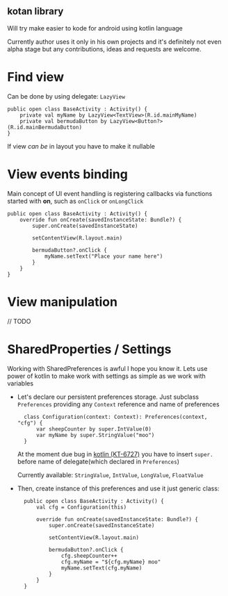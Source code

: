 kotan library
----------------------

Will try make easier to kode for android using kotlin language

Currently author uses it only in his own projects and it's definitely not even alpha stage but any contributions, ideas
 and requests are welcome.

Find view
======================
Can be done by using delegate: ```LazyView```

    public open class BaseActivity : Activity() {
        private val myName by LazyView<TextView>(R.id.mainMyName)
        private val bermudaButton by LazyView<Button?>(R.id.mainBermudaButton)
    }


If view _can be_ in layout you have to make it nullable

View events binding
======================

Main concept of UI event handling is registering callbacks via functions started with **on**, such as ```onClick``` or ```onLongClick```

    public open class BaseActivity : Activity() {
        override fun onCreate(savedInstanceState: Bundle?) {
            super.onCreate(savedInstanceState)

            setContentView(R.layout.main)

            bermudaButton?.onClick {
                myName.setText("Place your name here")
            }
        }
    }





View manipulation
===================

// TODO



SharedProperties / Settings
============================

Working with SharedPreferences is awful I hope you know it. Lets use power of kotlin to make work with settings as simple
as we work with variables


* Let's declare our persistent preferences storage. Just subclass ```Preferences``` providing
  any ```Context``` reference and name of preferences

        class Configuration(context: Context): Preferences(context, "cfg") {
            var sheepCounter by super.IntValue(0)
            var myName by super.StringValue("moo")
        }

  At the moment due bug in [kotlin (KT-6727)](https://youtrack.jetbrains.com/issue/KT-6727#comment=27-935290) you have to insert ```super.``` before name of delegate(which declared in ```Preferences```)

  Currently available: ```StringValue```, ```IntValue```, ```LongValue```, ```FloatValue```

* Then, create instance of this preferences and use it just generic class:

        public open class BaseActivity : Activity() {
            val cfg = Configuration(this)

            override fun onCreate(savedInstanceState: Bundle?) {
                super.onCreate(savedInstanceState)

                setContentView(R.layout.main)

                bermudaButton?.onClick {
                    cfg.sheepCounter++
                    cfg.myName = "${cfg.myName} moo"
                    myName.setText(cfg.myName)
                }
            }
        }
